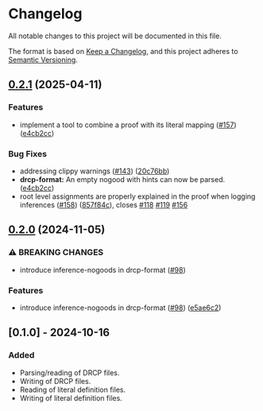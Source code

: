 # Changelog

All notable changes to this project will be documented in this file.

The format is based on [Keep a Changelog](https://keepachangelog.com/en/1.1.0/),
and this project adheres to [Semantic Versioning](https://semver.org/spec/v2.0.0.html).

## [0.2.1](https://github.com/consol-lab/pumpkin/compare/drcp-format-v0.2.0...drcp-format-v0.2.1) (2025-04-11)


### Features

* implement a tool to combine a proof with its literal mapping ([#157](https://github.com/consol-lab/pumpkin/issues/157)) ([e4cb2cc](https://github.com/consol-lab/pumpkin/commit/e4cb2ccef1aa821e7dae6e162b53fba4682aeca2))


### Bug Fixes

* addressing clippy warnings ([#143](https://github.com/consol-lab/pumpkin/issues/143)) ([20c76bb](https://github.com/consol-lab/pumpkin/commit/20c76bb551588cff776c8c7154da8bcac4f2497c))
* **drcp-format:** An empty nogood with hints can now be parsed. ([e4cb2cc](https://github.com/consol-lab/pumpkin/commit/e4cb2ccef1aa821e7dae6e162b53fba4682aeca2))
* root level assignments are properly explained in the proof when logging inferences ([#158](https://github.com/consol-lab/pumpkin/issues/158)) ([857f84c](https://github.com/consol-lab/pumpkin/commit/857f84cbb39ab896bcbb36238fef29757d7536f3)), closes [#118](https://github.com/consol-lab/pumpkin/issues/118) [#119](https://github.com/consol-lab/pumpkin/issues/119) [#156](https://github.com/consol-lab/pumpkin/issues/156)

## [0.2.0](https://github.com/ConSol-Lab/Pumpkin/compare/drcp-format-v0.1.0...drcp-format-v0.2.0) (2024-11-05)


### ⚠ BREAKING CHANGES

* introduce inference-nogoods in drcp-format ([#98](https://github.com/ConSol-Lab/Pumpkin/issues/98))

### Features

* introduce inference-nogoods in drcp-format ([#98](https://github.com/ConSol-Lab/Pumpkin/issues/98)) ([e5ae6c2](https://github.com/ConSol-Lab/Pumpkin/commit/e5ae6c25ac6d9e5407d3b1ed963c20ef25e88d18))

## [0.1.0] - 2024-10-16

### Added

- Parsing/reading of DRCP files.
- Writing of DRCP files.
- Reading of literal definition files.
- Writing of literal definition files.
